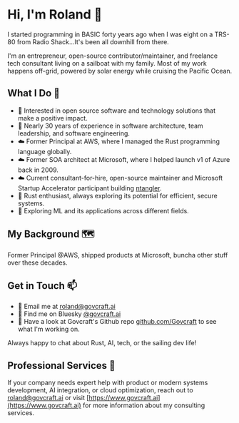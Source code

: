 # Hi, I'm Roland 👋

I started programming in BASIC forty years ago when I was eight on a TRS-80 from Radio Shack...It's been all downhill from there.

I'm an entrepreneur, open-source contributor/maintainer, and freelance tech consultant living on a sailboat with my family. Most of my work happens off-grid, powered by solar energy while cruising the Pacific Ocean.

## What I Do 🚀

- 👀 Interested in open source software and technology solutions that make a positive impact.
- 🌱 Nearly 30 years of experience in software architecture, team leadership, and software engineering.
- ☁️ Former Principal at AWS, where I managed the Rust programming language globally.
- ☁️ Former SOA architect at Microsoft, where I helped launch v1 of Azure back in 2009.
- ☁️ Current consultant-for-hire, open-source maintainer and Microsoft Startup Accelerator participant building [ntangler](https://github.com/GovCraft/ntangler).
- 🦀 Rust enthusiast, always exploring its potential for efficient, secure systems.
- 🤖 Exploring ML and its applications across different fields.

## My Background 🗺️
Former Principal @AWS, shipped products at Microsoft, buncha other stuff over these decades.

## Get in Touch 📫

- 📧 Email me at [roland@govcraft.ai](mailto:roland@govcraft.ai) 
- 📧 Find me on Bluesky [@govcraft.ai](https://bsky.app/profile/govcraft.ai) 
- 📧 Have a look at Govcraft's Github repo [github.com/Govcraft](https://github.com/GovCraft/) to see what I'm working on. 

Always happy to chat about Rust, AI, tech, or the sailing dev life!

## Professional Services 💼

If your company needs expert help with product or modern systems development, AI integration, or cloud optimization, reach out to roland@govcraft.ai or visit [https://www.govcraft.ai](https://www.govcraft.ai) for more information about my consulting services.
